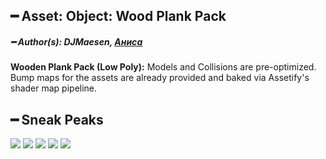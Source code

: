 ## ━ Asset: Object: Wood Plank Pack

##### ━ Author(s): DJMaesen, [Аниса](https://github.com/Anisa-Nur)

**Wooden Plank Pack (Low Poly):** Models and Collisions are pre-optimized. Bump maps for the assets are already provided and baked via Assetify's shader map pipeline.

## ━ Sneak Peaks

![](https://github.com/ov-sa/Assetify-Library/blob/Example/%5BObject-Pack%5D/Wood%20Plank%20Pack/.github/1.png?raw=true)
![](https://github.com/ov-sa/Assetify-Library/blob/Example/%5BObject-Pack%5D/Wood%20Plank%20Pack/.github/2.png?raw=true)
![](https://github.com/ov-sa/Assetify-Library/blob/Example/%5BObject-Pack%5D/Wood%20Plank%20Pack/.github/3.png?raw=true)
![](https://github.com/ov-sa/Assetify-Library/blob/Example/%5BObject-Pack%5D/Wood%20Plank%20Pack/.github/4.png?raw=true)
![](https://github.com/ov-sa/Assetify-Library/blob/Example/%5BObject-Pack%5D/Wood%20Plank%20Pack/.github/5.png?raw=true)

